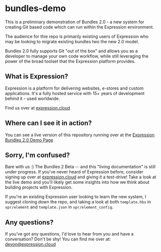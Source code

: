 # bundles-demo

This is a preliminary demonstration of Bundles 2.0 - a new system for creating Git based code which can run within the Expression environment.

The audience for thie repo is primarily existing users of Expression who may be looking to migrate existing bundles two the new 2.0 model. 

Bundles 2.0 fully supports Git "out of the box" and allows you as a developer to manage your own code workflow, while still leveraging the power of the broad toolset that the Expression platform provides.

## What is Expression?

Expression is a platform for delivering websites, e-stores and custom applications. It's a fully hosted service with 15+ years of development behind it - used worldwide.

Find us over at [expression.cloud](https://expression.cloud)

## Where can I see it in action?

You can see a live version of this repository running over at the [Expression Bundles 2.0 Demo Page](http://bundles-demo.xpr.cloud/)

## Sorry, I'm confused?

Bare with us :) The Bundles 2 Beta -- and this "living documentation" is still under progress. If you've never heard of Expression before, consider signing up over at [expression.cloud](https://expression.cloud) and giving it a test-drive! Take a look at the live demo and you'll likely get some insights into how we think about building projects with Expression. 

If you're an existing Expression user looking to learn the new system, I suggest cloning down the repo, and taking a look at both `template.hbs` in `xpr/element` and `template.json` in `xpr/element_config`.

## Any questions?

If you've got any questions, I'd love to hear from you and have a conversation? Don't be shy! You can find me over at: <devon@expression.cloud>
